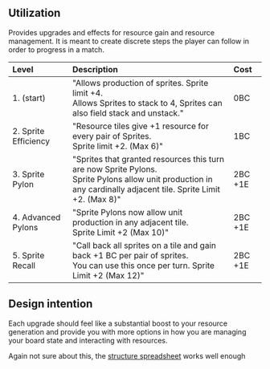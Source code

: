 
## Utilization
Provides upgrades and effects for resource gain and resource management. It is meant to create discrete steps the player can follow in order to progress in a match.

| Level                 | Description                                                                                                                                                     | Cost    |
| :-------------------- | :-------------------------------------------------------------------------------------------------------------------------------------------------------------- | :------ |
| 1. (start)            | "Allows production of sprites. Sprite limit +4. <br>Allows Sprites to stack to 4, Sprites can also field stack and unstack."                                        | 0BC     |
| 2. Sprite  Efficiency | "Resource tiles give +1 resource for every pair of Sprites.  <br>Sprite limit +2. (Max 6)"                                                                          | 1BC     |
| 3. Sprite Pylon       | "Sprites that granted resources this turn are now Sprite Pylons. <br>Sprite Pylons allow unit production in any cardinally adjacent tile. Sprite Limit +2. (Max 8)" | 2BC +1E |
| 4. Advanced Pylons    | "Sprite Pylons now allow unit production in any adjacent tile. <br>Sprite Limit +2 (Max 10)"                                                                        | 2BC +1E |
| 5. Sprite Recall      | "Call back all sprites on a tile and gain back +1 BC per pair of sprites.  <br>You can use this once per turn. Sprite Limit +2 (Max 12)"                            | 2BC +1E |

## Design intention
Each upgrade should feel like a substantial boost to your resource generation and provide you with more options in how you are managing your board state and interacting with resources.

Again not sure about this, the [structure spreadsheet](https://docs.google.com/spreadsheets/d/18h0VKTvC8D_MD5jQfIg2HClgUCZUgnk6Giy1Re3xgm0/edit?gid=0#gid=0) works well enough